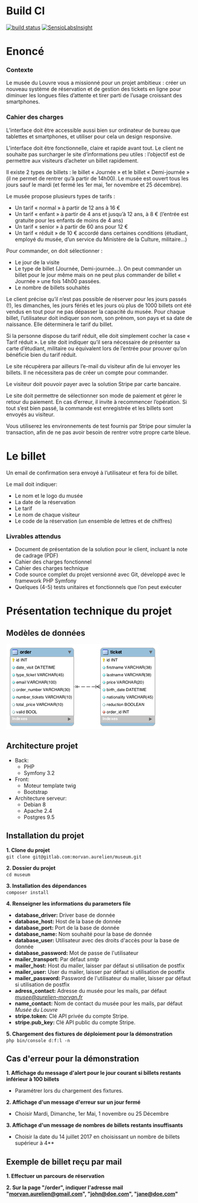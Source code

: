# Build CI
[![build status](https://gitlab.com/morvan.aurelien/museum/badges/_dev/build.svg)](https://gitlab.com/morvan.aurelien/museum/commits/_dev)
[![SensioLabsInsight](https://insight.sensiolabs.com/projects/02fd68ef-afeb-4a1c-bcbd-e4e794b8abd5/big.png)](https://insight.sensiolabs.com/projects/02fd68ef-afeb-4a1c-bcbd-e4e794b8abd5)

# Enoncé

### Contexte
Le musée du Louvre vous a missionné pour un projet ambitieux : créer un nouveau système de réservation et de gestion des tickets en ligne pour diminuer les longues files d’attente et tirer parti de l’usage croissant des smartphones.

### Cahier des charges
L’interface doit être accessible aussi bien sur ordinateur de bureau que tablettes et smartphones, et utiliser pour cela un design responsive.

L’interface doit être fonctionnelle, claire et rapide avant tout. Le client ne souhaite pas surcharger le site d’informations peu utiles : l’objectif est de permettre aux visiteurs d’acheter un billet rapidement.

Il existe 2 types de billets : le billet « Journée » et le billet « Demi-journée » (il ne permet de rentrer qu’à partir de 14h00). Le musée est ouvert tous les jours sauf le mardi (et fermé les 1er mai, 1er novembre et 25 décembre).

Le musée propose plusieurs types de tarifs :

- Un tarif « normal » à partir de 12 ans à 16 €
- Un tarif « enfant » à partir de 4 ans et jusqu’à 12 ans, à 8 € (l’entrée est gratuite pour les enfants de moins de 4 ans)
- Un tarif « senior » à partir de 60 ans pour 12  €
- Un tarif « réduit » de 10 € accordé dans certaines conditions (étudiant, employé du musée, d’un service du Ministère de la Culture, militaire…)

Pour commander, on doit sélectionner :
- Le jour de la visite
- Le type de billet (Journée, Demi-journée…). On peut commander un billet pour le jour même mais on ne peut plus commander de billet « Journée » une fois 14h00 passées.
- Le nombre de billets souhaités

Le client précise qu’il n’est pas possible de réserver pour les jours passés (!), les dimanches, les jours fériés et les jours où plus de 1000 billets ont été vendus en tout pour ne pas dépasser la capacité du musée.
Pour chaque billet, l’utilisateur doit indiquer son nom, son prénom, son pays et sa date de naissance. Elle déterminera le tarif du billet.

Si la personne dispose du tarif réduit, elle doit simplement cocher la case « Tarif réduit ». Le site doit indiquer qu’il sera nécessaire de présenter sa carte d’étudiant, militaire ou équivalent lors de l’entrée pour prouver qu’on bénéficie bien du tarif réduit.

Le site récupèrera par ailleurs l’e-mail du visiteur afin de lui envoyer les billets. Il ne nécessitera pas de créer un compte pour commander.

Le visiteur doit pouvoir payer avec la solution Stripe par carte bancaire.

Le site doit permettre de sélectionner son mode de paiement et gérer le retour du paiement. En cas d’erreur, il invite à recommencer l’opération. Si tout s’est bien passé, la commande est enregistrée et les billets sont envoyés au visiteur.

Vous utiliserez les environnements de test fournis par Stripe pour simuler la transaction, afin de ne pas avoir besoin de rentrer votre propre carte bleue.

# Le billet
Un email de confirmation sera envoyé à l’utilisateur et fera foi de billet.

Le mail doit indiquer:
- Le nom et le logo du musée
- La date de la réservation
- Le tarif
- Le nom de chaque visiteur
- Le code de la réservation (un ensemble de lettres et de chiffres)

### Livrables attendus
- Document de présentation de la solution pour le client, incluant la note de cadrage (PDF)
- Cahier des charges fonctionnel
- Cahier des charges technique
- Code source complet du projet versionné avec Git, développé avec le framework PHP Symfony
- Quelques (4-5) tests unitaires et fonctionnels que l’on peut exécuter

# Présentation technique du projet
## Modèles de données
![Modèle de données](/docs/museum_model.png)
## Architecture projet
- Back:
    - PHP
    - Symfony 3.2
- Front:
    - Moteur template twig
    - Bootstrap
- Architecture serveur:
    - Debian 8
    - Apache 2.4
    - Postgres 9.5
    
## Installation du projet

**1. Clone du projet**  
`git clone git@gitlab.com:morvan.aurelien/museum.git`  

**2. Dossier du projet**    
`cd museum`  

**3. Installation des dépendances**  
`composer install`  

**4. Renseigner les informations du parameters file**  
- **database_driver:** Driver base de donnée
- **database_host:** Host de la base de donnée
- **database_port:** Port de la base de donnée
- **database_name:** Nom souhaité pour la base de donnée
- **database_user:** Utilisateur avec des droits d'accès pour la base de donnée
- **database_password:** Mot de passe de l'utilisateur
- **mailer_transport:** Par défaut *smtp*
- **mailer_host:** Host du mailer, laisser par défaut si utilisation de postfix
- **mailer_user:** User du mailer, laisser par défaut si utilisation de postfix
- **mailer_password:** Password de l'utilisateur du mailer, laisser par défaut si utilisation de postfix
- **adress_contact:** Adresse du musée pour les mails, par défaut *musee@aurelien-morvan.fr*
- **name_contact:** Nom de contact du musée pour les mails, par défaut *Musée du Louvre*
- **stripe.token:** Clé API privée du compte Stripe.
- **stripe.pub_key:** Clé API public du compte Stripe.

**5. Chargement des fixtures de déploiement pour la démonstration**  
`php bin/console d:f:l -n`  

## Cas d'erreur pour la démonstration
**1. Affichage du message d'alert pour le jour courant si billets restants inférieur à 100 billets**
- Paramétrer lors du chargement des fixtures.

**2. Affichage d'un message d'erreur sur un jour fermé**  
- Choisir Mardi, Dimanche, 1er Mai, 1 novembre ou 25 Décembre

**3. Affichage d'un message de nombres de billets restants insuffisants** 
- Choisir la date du 14 juillet 2017 en choisissant un nombre de billets supérieur à 4**

## Exemple de billet reçu par mail

**1. Effectuer un parcours de réservation**

**2. Sur la page "/order", indiquer l'adresse mail "morvan.aurelien@gmail.com", "john@doe.com", "jane@doe.com"**
